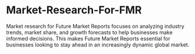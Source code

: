 # Market-Research-For-FMR
Market research for Future Market Reports focuses on analyzing industry trends, market share, and growth forecasts to help businesses make informed decisions. This makes Future Market Reports essential for businesses looking to stay ahead in an increasingly dynamic global market.

